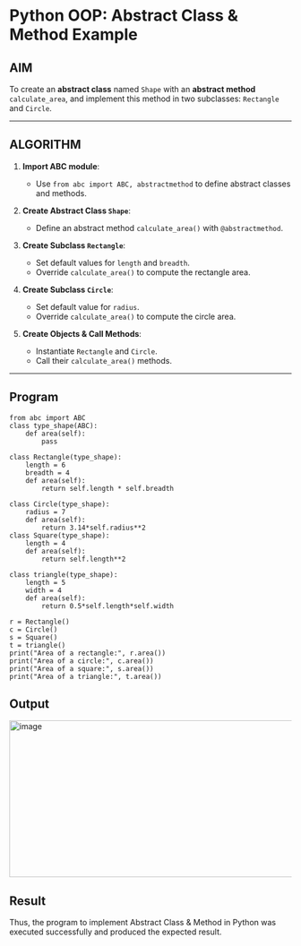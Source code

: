 #  Python OOP: Abstract Class & Method Example

##  AIM

To create an **abstract class** named `Shape` with an **abstract method** `calculate_area`, and implement this method in two subclasses: `Rectangle` and `Circle`.

---

##  ALGORITHM

1. **Import ABC module**:
   - Use `from abc import ABC, abstractmethod` to define abstract classes and methods.

2. **Create Abstract Class `Shape`**:
   - Define an abstract method `calculate_area()` with `@abstractmethod`.

3. **Create Subclass `Rectangle`**:
   - Set default values for `length` and `breadth`.
   - Override `calculate_area()` to compute the rectangle area.

4. **Create Subclass `Circle`**:
   - Set default value for `radius`.
   - Override `calculate_area()` to compute the circle area.

5. **Create Objects & Call Methods**:
   - Instantiate `Rectangle` and `Circle`.
   - Call their `calculate_area()` methods.

---

## Program
```
from abc import ABC
class type_shape(ABC): 
    def area(self):
        pass

class Rectangle(type_shape):
    length = 6
    breadth = 4
    def area(self):
        return self.length * self.breadth

class Circle(type_shape):
    radius = 7
    def area(self):
        return 3.14*self.radius**2
class Square(type_shape):
    length = 4
    def area(self):
        return self.length**2

class triangle(type_shape):
    length = 5
    width = 4
    def area(self):
        return 0.5*self.length*self.width
  
r = Rectangle()
c = Circle() 
s = Square() 
t = triangle() 
print("Area of a rectangle:", r.area())
print("Area of a circle:", c.area()) 
print("Area of a square:", s.area()) 
print("Area of a triangle:", t.area())
```
## Output

<img width="796" height="280" alt="image" src="https://github.com/user-attachments/assets/63553b99-8811-44bf-a6d8-c0ff83ca4d3e" />

## Result
Thus, the program to implement Abstract Class & Method in Python was executed successfully and produced the expected result.
